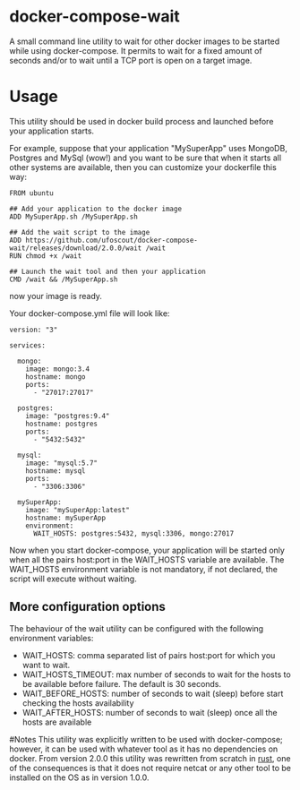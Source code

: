 # docker-compose-wait
A small command line utility to wait for other docker images to be started while using docker-compose.
It permits to wait for a fixed amount of seconds and/or to wait until a TCP port is open on a target image.

# Usage
This utility should be used in docker build process and launched before your application starts.

For example, suppose that your application "MySuperApp" uses MongoDB, Postgres and MySql (wow!) and you want to be sure that when it starts all other systems are available, then you can customize your dockerfile this way:

```
FROM ubuntu

## Add your application to the docker image
ADD MySuperApp.sh /MySuperApp.sh

## Add the wait script to the image
ADD https://github.com/ufoscout/docker-compose-wait/releases/download/2.0.0/wait /wait
RUN chmod +x /wait

## Launch the wait tool and then your application
CMD /wait && /MySuperApp.sh
```

now your image is ready.

Your docker-compose.yml file will look like:

```
version: "3"

services:

  mongo:
    image: mongo:3.4
    hostname: mongo
    ports:
      - "27017:27017"
  
  postgres:
    image: "postgres:9.4"
    hostname: postgres
    ports:
      - "5432:5432"

  mysql:
    image: "mysql:5.7"
    hostname: mysql
    ports:
      - "3306:3306"
      
  mySuperApp:
    image: "mySuperApp:latest"
    hostname: mySuperApp
    environment:
      WAIT_HOSTS: postgres:5432, mysql:3306, mongo:27017
```

Now when you start docker-compose, your application will be started only when all the pairs host:port in the WAIT_HOSTS variable are available.
The WAIT_HOSTS environment variable is not mandatory, if not declared, the script will execute without waiting.

## More configuration options
The behaviour of the wait utility can be configured with the following environment variables:
- WAIT_HOSTS: comma separated list of pairs host:port for which you want to wait.
- WAIT_HOSTS_TIMEOUT: max number of seconds to wait for the hosts to be available before failure. The default is 30 seconds.
- WAIT_BEFORE_HOSTS: number of seconds to wait (sleep) before start checking the hosts availability
- WAIT_AFTER_HOSTS: number of seconds to wait (sleep) once all the hosts are available

#Notes
This utility was explicitly written to be used with docker-compose; however, it can be used with whatever tool as it has no dependencies on docker.
From version 2.0.0 this utility was rewritten from scratch in [rust](https://www.rust-lang.org), one of the consequences is that it does not require netcat or any other tool to be installed on the OS as in version 1.0.0.

